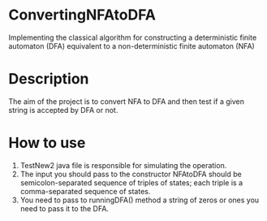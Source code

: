# ConvertingNFAtoDFA
Implementing the classical algorithm for constructing a deterministic finite automaton (DFA) equivalent to a non-deterministic finite automaton (NFA)
# Description 
The aim of the project is to convert NFA to DFA and then test if a given string is accepted by DFA or not.
# How to use 
1. TestNew2 java file is responsible for simulating the operation.
2. The input you should pass to the constructor NFAtoDFA should be semicolon-separated sequence of triples of states; each triple is a comma-separated sequence of states.
3. You need to pass to runningDFA() method a string of zeros or ones you need to pass it to the DFA.
